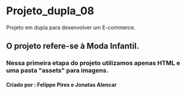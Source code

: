 # Projeto_dupla_08
Projeto em dupla para desenvolver um E-commerce.

## O projeto refere-se à Moda Infantil.

### Nessa primeira etapa do projeto utilizamos apenas HTML e uma pasta "assets" para imagens.

#### Criado por : Felippe Pires e Jonatas Alencar

